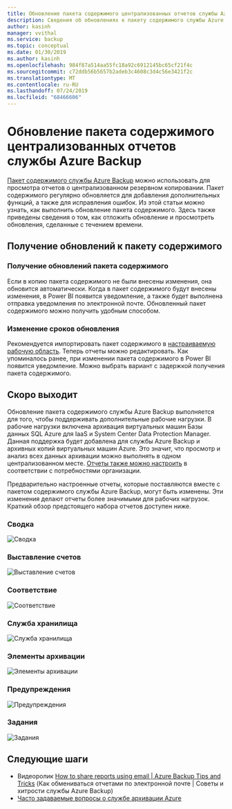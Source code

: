 ```yaml
---
title: Обновление пакета содержимого централизованных отчетов службы Azure Backup
description: Сведения об обновлениях к пакету содержимого службы Azure Backup в Power BI
author: kasinh
manager: vvithal
ms.service: backup
ms.topic: conceptual
ms.date: 01/30/2019
ms.author: kasinh
ms.openlocfilehash: 984f87a514aa55fc18a92c6912145bc65cf21f4c
ms.sourcegitcommit: c72ddb56b5657b2adeb3c4608c3d4c56e3421f2c
ms.translationtype: MT
ms.contentlocale: ru-RU
ms.lasthandoff: 07/24/2019
ms.locfileid: "68466606"
---
```

# <a name="update-the-azure-backup-central-reporting-content-pack"></a>Обновление пакета содержимого централизованных отчетов службы Azure Backup 

[Пакет содержимого службы Azure Backup](https://docs.microsoft.com/azure/backup/backup-azure-configure-reports#view-reports-in-power-bi) можно использовать для просмотра отчетов о централизованном резервном копировании. Пакет содержимого регулярно обновляется для добавления дополнительных функций, а также для исправления ошибок. Из этой статьи можно узнать, как выполнить обновление пакета содержимого. Здесь также приведены сведения о том, как отложить обновление и просмотреть обновления, сделанные с течением времени.

## <a name="get-updates-to-the-content-pack"></a>Получение обновлений к пакету содержимого

### <a name="get-the-updated-content-pack"></a>Получение обновлений пакета содержимого
Если в копию пакета содержимого не были внесены изменения, она обновится автоматически. Когда в пакет содержимого будут внесены изменения, в Power BI появится уведомление, а также будет выполнена отправка уведомления по электронной почте. Обновленный пакет содержимого можно получить удобным способом. 

### <a name="postpone-the-update"></a>Изменение сроков обновления
Рекомендуется импортировать пакет содержимого в [настраиваемую рабочую область](https://youtu.be/26zyOtyHPJM?t=1m57s). Теперь отчеты можно редактировать.
Как упоминалось ранее, при изменении пакета содержимого в Power BI появится уведомление. Можно выбрать вариант с задержкой получения пакета содержимого. 

## <a name="coming-soon"></a>Скоро выходит
   
Обновление пакета содержимого службы Azure Backup выполняется для того, чтобы поддерживать дополнительные рабочие нагрузки. В рабочие нагрузки включена архивация виртуальных машин Базы данных SQL Azure для IaaS и System Center Data Protection Manager. Данная поддержка будет добавлена для службы Azure Backup и архивных копий виртуальных машин Azure. Это значит, что просмотр и анализ всех данных архивации можно выполнять в одном централизованном месте. [Отчеты также можно настроить](https://youtu.be/26zyOtyHPJM) в соответствии с потребностями организации.

Предварительно настроенные отчеты, которые поставляются вместе с пакетом содержимого службы Azure Backup, могут быть изменены. Эти изменения делают отчеты более значимыми для рабочих нагрузок. Краткий обзор предстоящего набора отчетов доступен ниже.

### <a name="summary"></a>Сводка
   
![Сводка](./media/backup-azure-central-reporting/AzBackup-Central-Reporting-Summary.png)

### <a name="billing"></a>Выставление счетов

![Выставление счетов](./media/backup-azure-central-reporting/AzBackup-Central-Reporting-Billing.png)

### <a name="compliance"></a>Соответствие

![Соответствие](./media/backup-azure-central-reporting/AzBackup-Central-Reporting-Compliance.png)

### <a name="storage"></a>Служба хранилища

![Служба хранилища](./media/backup-azure-central-reporting/AzBackup-Central-Reporting-Storage.png)

### <a name="backup-items"></a>Элементы архивации
![Элементы архивации](./media/backup-azure-central-reporting/AzBackup-Central-Reporting-BackupItem.png)

### <a name="alerts"></a>Предупреждения

![Предупреждения](./media/backup-azure-central-reporting/AzBackup-Central-Reporting-Alerts.png)

### <a name="jobs"></a>Задания

![Задания](./media/backup-azure-central-reporting/AzBackup-Central-Reporting-Jobs.png)
    

## <a name="next-steps"></a>Следующие шаги

* Видеоролик [How to share reports using email | Azure Backup Tips and Tricks](https://youtu.be/26zyOtyHPJM) (Как обмениваться отчетами по электронной почте | Советы и хитрости службы Azure Backup)
* [Часто задаваемые вопросы о службе архивации Azure](backup-azure-backup-faq.md)
